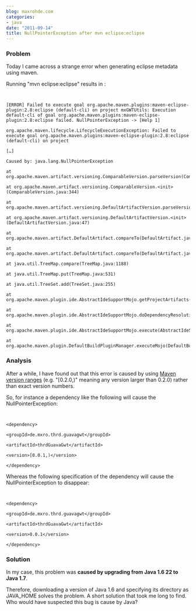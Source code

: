 ```yaml
---
blog: maxrohde.com
categories:
- java
date: "2011-09-14"
title: NullPointerException after mvn eclipse:eclipse
---
```


### Problem

Today I came across a strange error when generating eclipse metadata using maven.

Running "mvn eclipse:eclipse" results in :

```


[ERROR] Failed to execute goal org.apache.maven.plugins:maven-eclipse-plugin:2.8:eclipse (default-cli) on project mxGWTUtils: Execution default-cli of goal org.apache.maven.plugins:maven-eclipse-plugin:2.8:eclipse failed. NullPointerException -> [Help 1]

org.apache.maven.lifecycle.LifecycleExecutionException: Failed to execute goal org.apache.maven.plugins:maven-eclipse-plugin:2.8:eclipse (default-cli) on project

[…]

Caused by: java.lang.NullPointerException

at org.apache.maven.artifact.versioning.ComparableVersion.parseVersion(ComparableVersion.java:353)

at org.apache.maven.artifact.versioning.ComparableVersion.<init>(ComparableVersion.java:344)

at org.apache.maven.artifact.versioning.DefaultArtifactVersion.parseVersion(DefaultArtifactVersion.java:111)

at org.apache.maven.artifact.versioning.DefaultArtifactVersion.<init>(DefaultArtifactVersion.java:47)

at org.apache.maven.artifact.DefaultArtifact.compareTo(DefaultArtifact.java:433)

at org.apache.maven.artifact.DefaultArtifact.compareTo(DefaultArtifact.java:43)

at java.util.TreeMap.compare(TreeMap.java:1188)

at java.util.TreeMap.put(TreeMap.java:531)

at java.util.TreeSet.add(TreeSet.java:255)

at org.apache.maven.plugin.ide.AbstractIdeSupportMojo.getProjectArtifacts(AbstractIdeSupportMojo.java:786)

at org.apache.maven.plugin.ide.AbstractIdeSupportMojo.doDependencyResolution(AbstractIdeSupportMojo.java:560)

at org.apache.maven.plugin.ide.AbstractIdeSupportMojo.execute(AbstractIdeSupportMojo.java:507)

at org.apache.maven.plugin.DefaultBuildPluginManager.executeMojo(DefaultBuildPluginManager.java:101)

```

### Analysis

After a while, I have found out that this error is caused by using [Maven version ranges](http://maven.apache.org/plugins/maven-enforcer-plugin/rules/versionRanges.html) (e.g. "\[0.2.0,)" meaning any version larger than 0.2.0) rather than exact version numbers.

So, for instance a dependency like the following will cause the NullPointerException:

```


<dependency>

<groupId>de.mxro.thrd.guavagwt</groupId>

<artifactId>thrdGuavaGwt</artifactId>

<version>[0.0.1,)</version>

</dependency>

```

Whereas the following specification of the dependency will cause the NullPointerException to disappear:

```


<dependency>

<groupId>de.mxro.thrd.guavagwt</groupId>

<artifactId>thrdGuavaGwt</artifactId>

<version>0.0.1</version>

</dependency>

```

### Solution

In my case, this problem was **caused by upgrading from Java 1.6 22 to Java 1.7**.

Therefore, downloading a version of Java 1.6 and specifying its directory as JAVA_HOME solves the problem. A short solution that took me long to find. Who would have suspected this bug is cause by Java?
